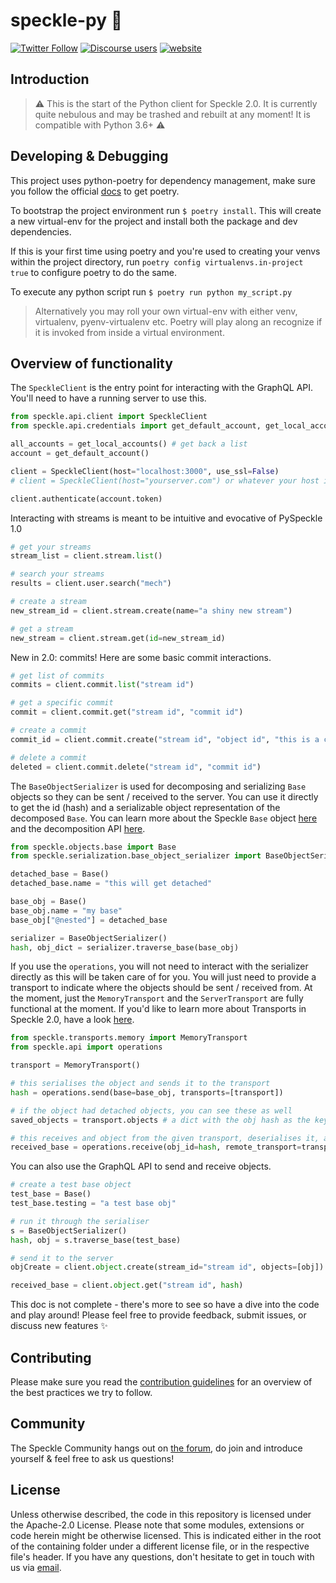 # speckle-py 🥧

[![Twitter Follow](https://img.shields.io/twitter/follow/SpeckleSystems?style=social)](https://twitter.com/SpeckleSystems) [![Discourse users](https://img.shields.io/discourse/users?server=https%3A%2F%2Fdiscourse.speckle.works&style=flat-square)](https://discourse.speckle.works) [![website](https://img.shields.io/badge/www-speckle.systems-royalblue?style=flat-square)](https://speckle.systems)

## Introduction

> ⚠ This is the start of the Python client for Speckle 2.0. It is currently quite nebulous and may be trashed and rebuilt at any moment! It is compatible with Python 3.6+ ⚠

## Developing & Debugging
This project uses python-poetry for dependency management, make sure you follow the official [docs](https://python-poetry.org/docs/#installation) to get poetry.

To bootstrap the project environment run `$ poetry install`. This will create a new virtual-env for the project and install both the package and dev dependencies.

If this is your first time using poetry and you're used to creating your venvs within the project directory, run `poetry config virtualenvs.in-project true` to configure poetry to do the same.

To execute any python script run `$ poetry run python my_script.py`

> Alternatively you may roll your own virtual-env with either venv, virtualenv, pyenv-virtualenv etc. Poetry will play along an recognize if it is invoked from inside a virtual environment.

## Overview of functionality 

The `SpeckleClient` is the entry point for interacting with the GraphQL API. You'll need to have a running server to use this.

```py
from speckle.api.client import SpeckleClient
from speckle.api.credentials import get_default_account, get_local_accounts

all_accounts = get_local_accounts() # get back a list
account = get_default_account()

client = SpeckleClient(host="localhost:3000", use_ssl=False)
# client = SpeckleClient(host="yourserver.com") or whatever your host is

client.authenticate(account.token)
```

Interacting with streams is meant to be intuitive and evocative of PySpeckle 1.0

```py
# get your streams
stream_list = client.stream.list()

# search your streams
results = client.user.search("mech")

# create a stream
new_stream_id = client.stream.create(name="a shiny new stream")

# get a stream
new_stream = client.stream.get(id=new_stream_id)
```

New in 2.0: commits! Here are some basic commit interactions.

```py
# get list of commits
commits = client.commit.list("stream id")

# get a specific commit
commit = client.commit.get("stream id", "commit id")

# create a commit
commit_id = client.commit.create("stream id", "object id", "this is a commit message to describe the commit")

# delete a commit
deleted = client.commit.delete("stream id", "commit id")
```

The `BaseObjectSerializer` is used for decomposing and serializing `Base` objects so they can be sent / received to the server. You can use it directly to get the id (hash) and a serializable object representation of the decomposed `Base`. You can learn more about the Speckle `Base` object [here](https://discourse.speckle.works/t/core-2-0-the-base-object/782) and the decomposition API [here](https://discourse.speckle.works/t/core-2-0-decomposition-api/911).

```py
from speckle.objects.base import Base
from speckle.serialization.base_object_serializer import BaseObjectSerializer

detached_base = Base()
detached_base.name = "this will get detached"

base_obj = Base()
base_obj.name = "my base"
base_obj["@nested"] = detached_base

serializer = BaseObjectSerializer()
hash, obj_dict = serializer.traverse_base(base_obj)
```

If you use the `operations`, you will not need to interact with the serializer directly as this will be taken care of for you. You will just need to provide a transport to indicate where the objects should be sent / received from. At the moment, just the `MemoryTransport` and the `ServerTransport` are fully functional at the moment. If you'd like to learn more about Transports in Speckle 2.0, have a look [here](https://discourse.speckle.works/t/core-2-0-transports/919).

```py
from speckle.transports.memory import MemoryTransport
from speckle.api import operations

transport = MemoryTransport()

# this serialises the object and sends it to the transport
hash = operations.send(base=base_obj, transports=[transport])

# if the object had detached objects, you can see these as well
saved_objects = transport.objects # a dict with the obj hash as the key

# this receives and object from the given transport, deserialises it, and recomposes it into a base object
received_base = operations.receive(obj_id=hash, remote_transport=transport)
```

You can also use the GraphQL API to send and receive objects.

```py
# create a test base object
test_base = Base()
test_base.testing = "a test base obj"

# run it through the serialiser
s = BaseObjectSerializer()
hash, obj = s.traverse_base(test_base)

# send it to the server
objCreate = client.object.create(stream_id="stream id", objects=[obj])

received_base = client.object.get("stream id", hash)
```

This doc is not complete - there's more to see so have a dive into the code and play around! Please feel free to provide feedback, submit issues, or discuss new features ✨

## Contributing

Please make sure you read the [contribution guidelines](.github/CONTRIBUTING.md) for an overview of the best practices we try to follow.

## Community

The Speckle Community hangs out on [the forum](https://discourse.speckle.works), do join and introduce yourself & feel free to ask us questions!

## License

Unless otherwise described, the code in this repository is licensed under the Apache-2.0 License. Please note that some modules, extensions or code herein might be otherwise licensed. This is indicated either in the root of the containing folder under a different license file, or in the respective file's header. If you have any questions, don't hesitate to get in touch with us via [email](mailto:hello@speckle.systems).
